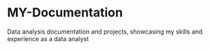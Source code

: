 # MY-Documentation
Data analysis documentation and projects, showcasing my skills and experience as a data analyst
